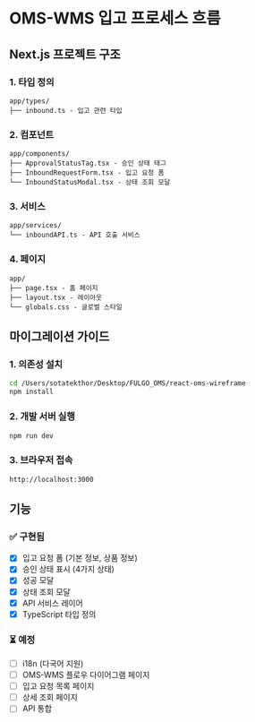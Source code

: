 # OMS-WMS 입고 프로세스 흐름

## Next.js 프로젝트 구조

### 1. 타입 정의
```
app/types/
├── inbound.ts - 입고 관련 타입
```

### 2. 컴포넌트
```
app/components/
├── ApprovalStatusTag.tsx - 승인 상태 태그
├── InboundRequestForm.tsx - 입고 요청 폼
└── InboundStatusModal.tsx - 상태 조회 모달
```

### 3. 서비스
```
app/services/
└── inboundAPI.ts - API 호출 서비스
```

### 4. 페이지
```
app/
├── page.tsx - 홈 페이지
├── layout.tsx - 레이아웃
└── globals.css - 글로벌 스타일
```

## 마이그레이션 가이드

### 1. 의존성 설치
```bash
cd /Users/sotatekthor/Desktop/FULGO_OMS/react-oms-wireframe
npm install
```

### 2. 개발 서버 실행
```bash
npm run dev
```

### 3. 브라우저 접속
```
http://localhost:3000
```

## 기능

### ✅ 구현됨
- [x] 입고 요청 폼 (기본 정보, 상품 정보)
- [x] 승인 상태 표시 (4가지 상태)
- [x] 성공 모달
- [x] 상태 조회 모달
- [x] API 서비스 레이어
- [x] TypeScript 타입 정의

### ⏳ 예정
- [ ] i18n (다국어 지원)
- [ ] OMS-WMS 플로우 다이어그램 페이지
- [ ] 입고 요청 목록 페이지
- [ ] 상세 조회 페이지
- [ ] API 통합
